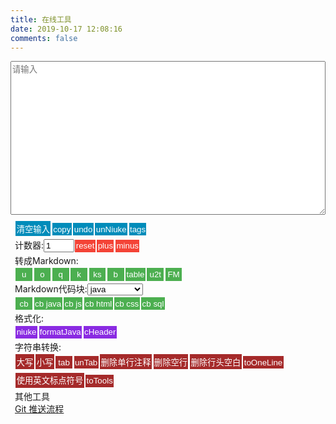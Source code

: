 ```yaml
---
title: 在线工具
date: 2019-10-17 12:08:16
comments: false
---
```

<div id="panel"><textarea rows="16" id="input" placeholder="请输入" contenteditable="true"></textarea><br><span class="tools"><span><button class="btn" onclick="clearInput()">清空输入</button><button class="btn" onclick="copy()">copy</button><button class="btn" onclick="undo()">undo</button><button class="btn" onclick="unNiuke()">unNiuke</button><button class="btn" onclick="tags()">tags</button></span><br><span>计数器:</span><input type="text" name="counter" id="counter" value="1" size="3" /><span><button class="btn btn-color-red" onclick="document.getElementById('counter').value='1'">reset</button><button class="btn btn-color-red" onclick="plus()">plus</button><button class="btn btn-color-red" onclick="minus()">minus</button></span><br><span>转成Markdown:</span><br><span><button class="btn btn-color-green" onclick="mdU()">u</button><button class="btn btn-color-green" onclick="mdO()">o</button><button class="btn btn-color-green" onclick="mdQ()">q</button><button class="btn btn-color-green" onclick="mdK()">k</button><button class="btn btn-color-green" onclick="mdKs()">ks</button><button class="btn btn-color-green" onclick="mdB()">b</button><button class="btn btn-color-green" onclick="mdtableCopy()">table</button><button class="btn btn-color-green" onclick="mdU2T()">u2t</button><button class="btn btn-color-green" onclick="frontMatter()">FM</button></span><br><span>Markdown代码块:</span><select id="Option" name="Option"><option value=''>不设置语言</option><option value="java" selected>java</option><option value="javascript">javascript</option><option value="html">html</option><option value="sql">sql</option><option value="css">css</option></select><br><span><button class="btn btn-color-green" onclick="mdCbOption()">cb</button><button class="btn btn-color-green" onclick="mdCb('java')">cb&nbsp;java</button><button class="btn btn-color-green" onclick="mdCb('javascript')">cb&nbsp;js</button><button class="btn btn-color-green" onclick="mdCb('html')">cb&nbsp;html</button><button class="btn btn-color-green" onclick="mdCb('css')">cb&nbsp;css</button><button class="btn btn-color-green" onclick="mdCb('sql')">cb&nbsp;sql</button></span><br><span>格式化:</span><br><span><button class="btn btn-color-blueviolet" onclick="niuke()">niuke</button><button class="btn btn-color-blueviolet" onclick="formatJava()">formatJava</button><button class="btn btn-color-blueviolet" onclick="cHeader()">cHeader</button></span><br><span>字符串转换:</span><br><span><button class="btn btn-color-brown" onclick="upperCase()">大写</button><button class="btn btn-color-brown" onclick="lowerCase()">小写</button></span><span><button class="btn btn-color-brown">tab</button><button class="btn btn-color-brown" onclick="unTab()">unTab</button></span><span><button class="btn btn-color-brown" onclick="deleteSingleLineComment()">删除单行注释</button><button class="btn btn-color-brown" onclick="deleteBlankLine()">删除空行</button><button class="btn btn-color-brown" onclick="deleteSpaceStart()">删除行头空白</button><button class="btn btn-color-brown" onclick="toOneLine()">toOneLine</button></span><span><button class="btn btn-color-brown" onclick="toEnPunctuation()">使用英文标点符号</button><button class="btn btn-color-brown" onclick="toTools()">toTools</button></span><br><span>其他工具</span><br><a href='/blog/html/6a91baf/'>Git 推送流程</a></span></div>
<style type="text/css">
    .btn {
        background-color: #008CBA;
        border: none;
        color: white;
        padding: 0.2em 0.1em 0.2em 0.1em;
        text-align: center;
        text-decoration: none;
        display: inline-block;
        margin: 0.2em 0.1em 0.2em 0.1em;
        cursor: pointer;
        min-width: 2em;
    }
    .tools {
        /* 变成块级元素 */
        display: block;
        margin: 0.5em;
    }
    .block {
        display: block;
    }
    .btn-color-red {
        background-color: #f44336;
    }
    .btn-color-green {
        background-color: #4CAF50;
    }
    .btn-color-pink {
        background-color: #FF00FF;
    }
    .btn-color-blue {
        background-color: #008CBA;
    }
    .btn-color-blueviolet {
        background-color: BlueViolet;
    }
    .btn-color-brown {
        background-color: brown;
    }
    .btn-color-crimson {
        background-color: crimson;
    }
    .btn-color-black {
        background-color: black;
    }
    .btn-color-gray {
        background-color: #555555;
    }
    /* 文本框样式 */
    textarea {
        width: 100%;
        margin-right: auto;
    }
    /* 覆盖样式 */
    header.post-header div.post-meta {
        margin-bottom: 0.875em;
    }
    div.posts-expand div.post-block {
        padding-top: 0em;
    }
</style>
<script>
    var input = document.getElementById("input");
    var inputBackup;
    var timeOut;
    var depth = 0;
    function checkInput() {
        return !(input.value === null || input.value === "");
    }
    function backupInput() {
        inputBackup = input.value;
    }
    function undo() {
        input.value = inputBackup;
        if (timeOut != null) {
            window.clearTimeout(timeOut);
        }
        input.select();
        document.execCommand("Copy");
        input.blur();
    }
    function tags() {
        input.value = "\ntags: 有空了解一下";
        copy();
    }
    function clearInput() {
        input.value = "";
    }
    function copy() {
        if (timeOut != null) {
            window.clearTimeout(timeOut);
        }
        input.select();
        document.execCommand("Copy");
        input.placeholder = "运行结果已经复制到剪贴板中!";
        input.blur();
        timeOut = window.setTimeout(clearInput, 10000);
    }
    function result(text) {
        backupInput();
        input.value = text;
        copy();
    }
    function plus() {
        var counter = document.getElementById('counter');
        counter.value = Number(counter.value) + 1
    }
    function minus() {
        var counter = document.getElementById('counter');
        var minus1 = Number(counter.value) - 1;
        counter.value = (minus1) > 0 ? minus1 : 1;
    }
    function upperCase() {
        if (checkInput()) {
            result(input.value.toUpperCase());
        } else {
            input.placeholder = "请先输入!";
        }
    }
    function lowerCase() {
        if (checkInput()) {
            result(input.value.toLowerCase());
        } else {
            input.placeholder = "请先输入!";
        }
    }
    function deleteSingleLineComment(text) {
        if (typeof (text) == "undefined") {
            result(deleteSingleLineComment(input.value));
        }
        else {
            text = text.replace(/^[ ]*<!--.+-->/mg, "");
            return text.replace(/^[ ]*\/\/.*\n/mg, "");
        }
    }
    function deleteBlankLine(text) {
        if (typeof (text) == "undefined") {
            text = input.value;
            result(text.replace(/^[ ]*\n/mg, ""));
        }
        else {
            text = text.replace(/^[ ]*$\n/mg, "");
            text = text.replace(/\n^[ ]*$/mg, "");
            return text;
        }
    }
    function tab() {
        result(input.value.replace(/^/mg, "    "));
    }
    function unTab(text) {
        if (typeof (text) == "undefined") {
            result(unTab(input.value));
        }
        else {
            return text.replace(/^    /mg, "");
        }
    }
    function deleteSpaceStart(text) {
        if (typeof (text) == "undefined") {
            result(deleteBlankLine(input.value));
        } else {
            return text.replace(/^[ ]+/mg, "");
        }
    }
    function toOneLine(text) {
        if (typeof (text) == "undefined") {
            result(toOneLine(input.value));
        }
        else {
            text = text.replace(/^[ ]+/mg, "");
            text = text.replace(/\n/mg, "");
            return text;
        }
    }
    function toEnPunctuation(text) {
        if (typeof (text) == "undefined") {
            result(toEnPunctuation(input.value));
        }
        else {
            text = text.replace(/“/g, '"');
            text = text.replace(/”/g, '"');
            text = text.replace(/‘/g, "'");
            text = text.replace(/’/g, "'");
            text = text.replace(/，/g, ",");
            text = text.replace(/！/g, "!");
            text = text.replace(/：/g, ":");
            text = text.replace(/；/g, ";");
            text = text.replace(/（/g, "(");
            text = text.replace(/）/g, ")");
            return text;
        }
    }
    function miniDiv(text) {
        var miniText = text.match(/([ ]*<div id="panel">\n(?:.*\n)+?[ ]*<\/div>)/m)[0];
        console.log(miniText);
        miniText = toOneLine(miniText);
        text = text.replace(/([ ]*<div id="panel">\n(?:.*\n)+?[ ]*<\/div>)/m, "");
        return miniText + text;
    }
    function toTools() {
        var text = input.value;
        text = deleteSingleLineComment(text);
        text = deleteBlankLine(text)
        text = text.replace(/(?:.*\n)+<body>\n/m, "");
        text = text.replace(/<\/body>\n(?:.*\n?)*/m, "");
        text = miniDiv(text);
        text = unTab(text);
        result(text)
    }
    function mdU() {
        var text = input.value;
        text = deleteBlankLine(text);
        var ErrorStartCharacterRegex = /^[^a-zA-Z0-9\u4e00-\u9fa5][ ]+/mg;
        text = text.replace(ErrorStartCharacterRegex, "");
        text = text.replace(/^(.+)/mg, "- $1");
        text = deleteBlankLine(text);
        text = text + "\n";
        result(text);
    }
    function mdO() {
        var text = input.value;
        text = deleteBlankLine(text);
        var ErrorStartCharacterRegex = /^[^a-zA-Z0-9\u4e00-\u9fa5][ ]+/mg;
        text = text.replace(ErrorStartCharacterRegex, "");
        var lines = text.split(/\n/mg);
        var outText = "";
        lines.forEach(function (item, index) {
            outText += (index + 1) + ". " + item + "\n";
        })
        outText = outText + "\n";
        result(outText);
    }
    function mdQ() {
        var text = input.value;
        text = deleteBlankLine(text);
        var ErrorStartCharacterRegex = /^[^a-zA-Z0-9\u4e00-\u9fa5][ ]+/mg;
        text = text.replace(ErrorStartCharacterRegex, "")
        text = text.replace(/^/mg, "> ");
        text = text + "\n";
        result(text);
    }
    function mdK() {
        result("`" + input.value + "`");
    }
    function mdKs(text) {
        if (typeof (text) == "undefined") {
            result(mdKs(input.value));
        } else {
            text = text.replace(/`?((?:-(?! ))?[a-zA-Z<][a-zA-Z0-9 ():\_.\/\[\]<>,+="?-]*[a-zA-Z0-9)>/.\*\]])`?/mg,
                "`$1`");
            return text;
        }
    }
    function mdB() {
        result("**" + input.value + "**");
    }
    function mdCb(Language) {
        result("```" + Language + "\n" + input.value + "\n```");
    }
    function mdCbOption() {
        mdCb(document.getElementById('Option').value);
    }
    function mdU2T() {
        var tableHead = "||描述|\n|:--|:--|\n"
        var text = input.value;
        text = deleteSpaceStart(text);
        text = deleteBlankLine(text);
        text = toEnPunctuation(text);
        text = mdKs(text);
        text = text.replace(/^[-*] /mg, "");
        text = text.replace(/^(`.+?`):/mg, "$1|");
        text = text.replace(/^/mg, "|");
        text = text.replace(/$/mg, "|");
        text = tableHead + text;
        result(text);
    }
    function mdtableCopy() {
        var text = input.value;
        text = text.replace(/[ ]{2,}/mg, "|");
        text = text.replace(/^/mg, "|");
        text = text.replace(/$/mg, "|");
        var strs = text.split("\n");
        text = '';
        strs.forEach(function (item, index) {
            console.log(index)
            if (index == 1) {
                text += item.replace(/[^|]+/mg, ":--") + "\n";
            }
            text += item + "\n";
        });
        result(text);
    }
    function frontMatter() {
        var text = input.value;
        text = text.replace(/\n/mg, "");
        var title = text.replace(/^.+source\/_posts.+\/(.+?).md$/, "$1");
        var dateStr = title.match(/(\d{4}年\d{1,2}月\d{1,2})日/)[1];
        dateStr = dateStr.replace(/([年月])/g, "-");
        var now = new Date();
        dateStr += " " + now.getHours() + ":" + now.getMinutes() + ":" + now.getSeconds();
        console.log(dateStr);
        var categories = text.replace(/^.+source\/_posts(.+)\/.+?.md$/, "$1");
        categories = categories.replace(/\//g, "\n  - ");
        var fm = "---\n" + "title: " + title + "\n" + "categories: " + categories + "\n" + "date: " + dateStr +
            "\n---\n";
        result(fm);
    }
    function unNiuke() {
        undo();
        minus();
    }
    function niuke() {
        var problem = '';
        var selects = '';
        var answer = '';
        var selectStart = 0;
        var selectEnd = 0;
        var counter = document.getElementById("counter");
        var text = input.value;
        text = toEnPunctuation(text);
        selects = text.match(/(?:[A-z]\n.+?\n)+/mg)[0];
        selectStart = text.indexOf(selects);
        selectEnd = selectStart + selects.length;
        selects = mdKs(selects);
        selects = selects.replace(/([A-Z])\n(.+)/mg, "- $1 $2");
        problem += text.substring(0, selectStart);
        problem = deleteBlankLine(problem) + "\n";
        answer = text.substring(selectEnd);
        answer = deleteBlankLine(answer);
        answer = answer.replace(/(^正确答案: `?[A-Za-z]+`?$)/mg,
            "\n## 解析\n<details><summary>显示答案/隐藏答案</summary>$1</details>\n\n");
        text = "\n# 题目" + counter.value + "\n" + problem + selects + answer;
        result(text);
        plus();
    }
    function convertSingleLineComments(text) {
        return text.replace(/(?:[ ]*)(\/\/.+)/mg, "$1__newLine__");
    }
    function restoreSingleLineComment(text) {
        var textTemp = '';
        var regex = /([ ]*)(?:(\/\/.+?)__newLine__)+(.*)/mg;
        var flag;
        if ((flag = regex.test(text))) {
            var singleLineComments = text.match(regex);
            var tabs = '';
            var start = 0;
            var end = 0;
            for (var i = 0; i < singleLineComments.length; i++) {
                var recovery = '';
                start = text.indexOf(singleLineComments[i]);
                textTemp += text.substring(end, start);
                end = start + singleLineComments[i].length;
                var singleLineCommentArr = singleLineComments[i].split("__newLine__");
                for (var j = 0; j < singleLineCommentArr.length; j++) {
                    if (j == 0) {
                        tabs = singleLineCommentArr[j].substring(0, singleLineCommentArr[j].indexOf("//"));
                        recovery += singleLineCommentArr[j] + "\n";
                    } else {
                        recovery += tabs + singleLineCommentArr[j] + "\n";
                    }
                }
                textTemp += recovery;
            }
        }
        textTemp += text.substring(end);
        return textTemp;
    }
    function restoreFor(text) {
        return text.replace(/for[ ]*\((.*?);\n?[ ]*(.*?);\n?[ ]*(.+)\)/mg, "for($1;$2;$3)");
    }
    function formatJava(inputValue) {
        if (typeof (inputValue) == "undefined") {
            var text = input.value;
            text = toEnPunctuation(text);
            text = convertSingleLineComments(text);
            text = toOneLine(text);
            text = formatJava(text);
            text = restoreSingleLineComment(text);
            text = deleteBlankLine(text);
            text = restoreFor(text);
            console.log(text);
            result(text);
        }
        else {
            var lineTemp = '';
            var value = '';
            for (var i = 0; i < inputValue.length; i++) {
                value = inputValue[i];
                if (value == "{") {
                    depth++;
                    lineTemp
                        += "{" + "\n" + depthTab(depth);
                } else if (value == "}") {
                    depth--;
                    lineTemp += "\n" + depthTab(depth) +
                        "}" + "\n" + depthTab(depth);
                    if (depth == 0) {
                        lineTemp += "\n";
                    }
                } else if (value == ";") {
                    lineTemp
                        += ";" + "\n" + depthTab(depth);
                } else {
                    lineTemp += value;
                }
            }
            return lineTemp;
        }
    }
    function depthTab(depth) {
        var tab = "    ";
        var depthTabs = '';
        for (var i = 0; i < depth; i++) {
            depthTabs += tab;
        }
        return depthTabs;
    }
    function cHeader() {
        if (checkInput()) {
            var legalFileName = /^[a-zA-Z_]\w*$/;
            if (legalFileName.test(input.value)) {
                var upperCase = input.value.toUpperCase();
                var text = "//" + input.value + ".h\n" + "#ifndef _" + upperCase + "_H_ //如果没有引入头文件" + input
                    .value + ".h\n" + "    #define _" + upperCase + "_H_ //那就引入头文件" + input.value + ".h\n" +
                    "#endif";
                result(text);
            } else {
                input.placeholder = "输入文件名格式错误,请以字母或下划线开头!";
            }
        } else {
            input.placeholder = "请先输入不带后缀的头文件名称";
        }
    }
</script>
